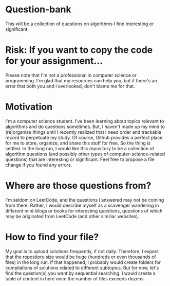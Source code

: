 # Question-bank
This will be a collection of questions on algorithms I find interesting or significant.

# Risk: If you want to copy the code for your assignment...
Please note that I'm not a professional in computer science or programming. I'm glad that my resources can help you, but if there's an error that both you and I overlooked, don't blame me for that.

# Motivation
I'm a computer science student. I've been learning about topics relevant to algorithms and do questions sometimes. But, I haven't made up my mind to (re)organize things until I recently realized that I need order and trackable record to perpetuate my study. Of course, Github provides a perfect place for me to store, organize, and share this stuff for free. So the thing is settled. In the long run, I would like this repository to be a collection of algorithm questions (and possibly other types of computer-science-related questions) that are interesting or significant. Feel free to propose a file change if you found any errors.

# Where are those questions from?
I'm seldom on LeetCode, and the questions I answered may not be coming from there. Rather, I would describe myself as a scavenger wandering in different mini-blogs or books for interesting questions, questions of which may be originated from LeetCode (and other similiar websites).

# How to find your file?
My goal is to upload solutions frequently, if not daily. Therefore, I expect that the repository size would be huge (hundreds or even thousands of files) in the long run. If that happened, I probably would create folders for compilations of solutions related to different subtopics. But for now, let's find the question(s) you want by sequential searching. I would create a table of content in here once the number of files exceeds dozens.

